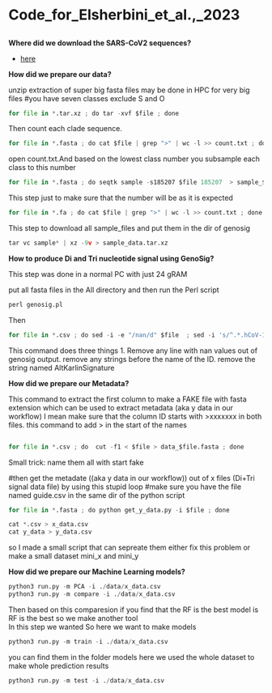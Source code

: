# Code_for_Elsherbini_et_al.,_2023

## 

**Where did we download the SARS-CoV2 sequences?**

* [here](https://www.gisaid.org/)
   

**How did we prepare our data?**

unzip
extraction of super big fasta files may be done in HPC for very big files #you have seven classes exclude S and O
```python
for file in *.tar.xz ; do tar -xvf $file ; done 
```
Then count each clade sequence.
```python
for file in *.fasta ; do cat $file | grep ">" | wc -l >> count.txt ; done
```

open count.txt.And based on the lowest class number you subsample each class to this number 

```python
for file in *.fasta ; do seqtk sample -s185207 $file 185207  > sample_$file.fa ; done
```

This step just to make sure that the number will be as it is expected 

```python
for file in *.fa ; do cat $file | grep ">" | wc -l >> count.txt ; done
```

This step to download all sample_files and put them in the dir of genosig

```python
tar vc sample* | xz -9v > sample_data.tar.xz
```


**How to produce Di and Tri nucleotide signal using GenoSig?**

This step was done in a normal PC with just 24 gRAM

put all fasta files in the All directory and then run the Perl script 


```python
perl genosig.pl
```
Then
```python
for file in *.csv ; do sed -i -e "/nan/d" $file  ; sed -i 's/^.*.hCoV-19/hCoV-19/' $file   ; sed -i 's/.AltKarlinSignature//' $file   ; sed -i -e 's/^/>/' $file ; cut -f1 < $file > data_$file.fasta ; done
```

This command does three things 1. Remove any line with nan values out of genosig output. remove any strings before the name of the ID. remove the string named AltKarlinSignature


**How did we prepare our Metadata?**


This command to extract the first column to make a FAKE file with fasta extension which can be used to extract metadata (aka y data in our workflow) I mean
make sure that the column ID starts with >xxxxxxx in both files. this command to add > in the start of the names

```python

for file in *.csv ; do  cut -f1 < $file > data_$file.fasta ; done
```


Small trick: name them all with start fake

#then get the metadate ((aka y data in our workflow)) out of x files (Di+Tri signal data file) by using this stupid loop 
#make sure you have the file named guide.csv in the same dir of the python script


```python
for file in *.fasta ; do python get_y_data.py -i $file ; done
```

```python
cat *.csv > x_data.csv
cat y_data > y_data.csv
```


so I made a small script that can sepreate them either fix this problem or make a small dataset mini_x and mini_y

**How did we prepare our Machine Learning models?**


```python
python3 run.py -m PCA -i ./data/x_data.csv
python3 run.py -m compare -i ./data/x_data.csv
```
Then based on this comparesion if you find that the RF is the best model is RF is the best  so we make another tool  
In this step we wanted So here we want to make models 

```python
python3 run.py -m train -i ./data/x_data.csv
```
you can find them in the folder models
here we used the whole dataset to make whole prediction results

```python
python3 run.py -m test -i ./data/x_data.csv
```



